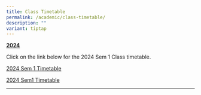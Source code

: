 ```yaml
---
title: Class Timetable
permalink: /academic/class-timetable/
description: ""
variant: tiptap
---
```

<p><strong><u>2024</u></strong></p><p>Click on the link below for the 2024 Sem 1 Class timetable.</p><p><a href="2024_Sem_1_Timetable" rel="noopener noreferrer nofollow" target="_blank">2024 Sem 1 Timetable</a></p><p><a href="2024_Sem_1_Timetable" rel="noopener noreferrer nofollow" target="_blank">2024 Sem1 Timetable</a><br></p><hr><p></p>